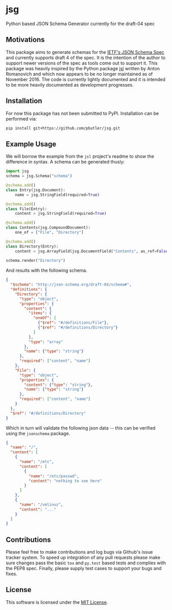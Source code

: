 # jsg
Python based JSON Schema Generator currently for the draft-04 spec

## Motivations

This package aims to generate schemas for the [IETF's JSON Schema Spec](http://json-schema.org/specification-links.html#draft-4) and currently supports draft 4 of the spec.  It is the intention of the author to support newer versions of the spec as tools come out to support it.  This package was heavily inspired by the Python package [jsl](https://github.com/aromanovich/jsl) written by Anton Romanovich and which now appears to be no longer maintained as of November 2016.  The code is currently lightly documented and it is intended to be more heavily documented as development progresses.


## Installation

For now this package has not been submitted to PyPI.  Installation can be performed via:

```bash
pip install git+https://github.com/pbutler/jsg.git
```

## Example Usage

We will borrow the example from the `jsl` project's readme to show the difference in syntax.  A schema can be generated thusly:
```python
import jsg
schema = jsg.Schema("schema")

@schema.add()
class Entry(jsg.Document):
    name = jsg.StringField(required=True)

@schema.add()
class File(Entry):
    content = jsg.StringField(required=True)

@schema.add()
class Contents(jsg.CompoundDocument):
    one_of = ["File", "Directory"]

@schema.add()
class Directory(Entry):
    content = jsg.ArrayField(jsg.DocumentField("Contents", as_ref=False), required=True)
    
schema.render("Directory")
```

And results with the following schema.

```json
{
  "$schema": "http://json-schema.org/draft-04/schema#",
  "definitions": {
    "Directory": {
      "type": "object",
      "properties": {
        "content": {
          "items": {
            "oneOf": [
              {"$ref": "#/definitions/File"},
              {"$ref": "#/definitions/Directory"}
            ]
          },
          "type": "array"
        },
        "name": {"type": "string"}
      },
      "required": ["content", "name"]
    },
    "File": {
      "type": "object",
      "properties": {
        "content": {"type": "string"},
        "name": {"type": "string"}
      },
      "required": ["content", "name"]
    }
  },
  "$ref": "#/definitions/Directory"
}
```

Which in turn will validate the following json data -- this can be verified using the `jsonschema` package.

```json
{
  "name": "/",
  "content": [
    {
      "name": "/etc",
      "content": [
        {
          "name": "/etc/passwd",
          "content": "nothing to see here"
        }
      ]
    },
    {
      "name": "/vmlinuz",
      "content": "..."
    }
  ]
}
```

## Contributions
Please feel free to make contributions and log bugs via Github's issue tracker system.  To speed up integration of any pull requests please make sure changes pass the basic `tox` and `py.test` based tests and complies with the PEP8 spec.  Finally, please supply test cases to support your bugs and fixes.

## License
 This software is licensed under the [MIT License](./LICENSE).
